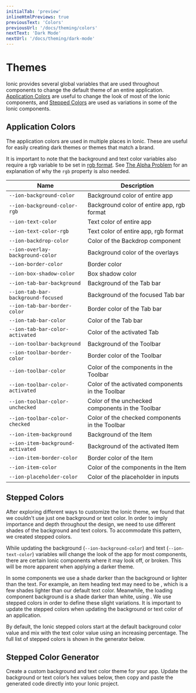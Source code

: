```yaml
---
initialTab: 'preview'
inlineHtmlPreviews: true
previousText: 'Colors'
previousUrl: '/docs/theming/colors'
nextText: 'Dark Mode'
nextUrl: '/docs/theming/dark-mode'
---
```


# Themes

Ionic provides several global variables that are used throughout components to change the default theme of an entire application. [Application Colors](#application-colors) are useful to change the look of most of the Ionic components, and [Stepped Colors](#stepped-colors) are used as variations in some of the Ionic components.

## Application Colors

The application colors are used in multiple places in Ionic. These are useful for easily creating dark themes or themes that match a brand.

It is important to note that the background and text color variables also require a rgb variable to be set in <a href="https://developer.mozilla.org/en-US/docs/Glossary/RGB" target="_blank">rgb format</a>. See [The Alpha Problem](./advanced#the-alpha-problem) for an explanation of why the `rgb` property is also needed.

| Name                               | Description                                      |
| ---------------------------------- | ------------------------------------------------ |
| `--ion-background-color`           | Background color of entire app                   |
| `--ion-background-color-rgb`       | Background color of entire app, rgb format       |
| `--ion-text-color`                 | Text color of entire app                         |
| `--ion-text-color-rgb`             | Text color of entire app, rgb format             |
| `--ion-backdrop-color`             | Color of the Backdrop component                  |
| `--ion-overlay-background-color`   | Background color of the overlays                 |
| `--ion-border-color`               | Border color                                     |
| `--ion-box-shadow-color`           | Box shadow color                                 |
| `--ion-tab-bar-background`         | Background of the Tab bar                        |
| `--ion-tab-bar-background-focused` | Background of the focused Tab bar                |
| `--ion-tab-bar-border-color`       | Border color of the Tab bar                      |
| `--ion-tab-bar-color`              | Color of the Tab bar                             |
| `--ion-tab-bar-color-activated`    | Color of the activated Tab                       |
| `--ion-toolbar-background`         | Background of the Toolbar                        |
| `--ion-toolbar-border-color`       | Border color of the Toolbar                      |
| `--ion-toolbar-color`              | Color of the components in the Toolbar           |
| `--ion-toolbar-color-activated`    | Color of the activated components in the Toolbar |
| `--ion-toolbar-color-unchecked`    | Color of the unchecked components in the Toolbar |
| `--ion-toolbar-color-checked`      | Color of the checked components in the Toolbar   |
| `--ion-item-background`            | Background of the Item                           |
| `--ion-item-background-activated`  | Background of the activated Item                 |
| `--ion-item-border-color`          | Border color of the Item                         |
| `--ion-item-color`                 | Color of the components in the Item              |
| `--ion-placeholder-color`          | Color of the placeholder in inputs               |


## Stepped Colors

After exploring different ways to customize the Ionic theme, we found that we couldn't use just one background or text color. In order to imply importance and depth throughout the design, we need to use different shades of the background and text colors. To accommodate this pattern, we created stepped colors.

While updating the background (`--ion-background-color`) and text (`--ion-text-color`) variables will change the look of the app for most components, there are certain Ionic components where it may look off, or broken. This will be more apparent when applying a darker theme.

In some components we use a shade darker than the background or lighter than the text. For example, an item heading text may need to be <code-color mode="md" value="#404040"></code-color>, which is a few shades lighter than our default text color. Meanwhile, the loading component background is a shade darker than white, using <code-color mode="md" value="#f2f2f2"></code-color>. We use stepped colors in order to define these slight variations. It is important to update the stepped colors when updating the background or text color of an application.</p>

<p>By default, the Ionic stepped colors start at the default background color value <code-color mode="md" value="#ffffff"></code-color> and mix with the text color value <code-color mode="md" value="#000000"></code-color> using an increasing percentage. The full list of stepped colors is shown in the generator below.</p>

<h2>Stepped Color Generator</h2>

<p>Create a custom background and text color theme for your app. Update the background or text color’s hex values below, then copy and paste the generated code directly into your Ionic project.</p>

<p><stepped-color-generator mode="md" no-prerender></stepped-color-generator></p>